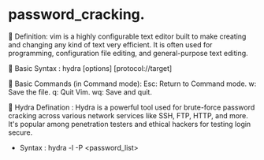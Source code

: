 # password_cracking.


🔹 Definition:
vim is a highly configurable text editor built to make creating and changing any kind of text very efficient.
It is often used for programming, configuration file editing, and general-purpose text editing.


🔹 Basic Syntax :
hydra [options] [protocol://target]

🔹 Basic Commands (in Command mode):
  Esc: Return to Command mode. 
  w: Save the file. 
  q: Quit Vim. 
  wq: Save and quit.
  
🔹 Hydra Defination :
   Hydra is a powerful tool used for brute-force password cracking across various network services like SSH, FTP, HTTP, and more. 
   It's popular among penetration testers and ethical hackers for testing login secure.
  * Syntax :
  hydra -l <username> -P <password_list> <target> <protocol>

